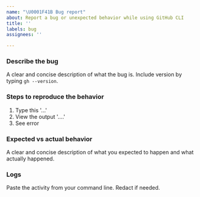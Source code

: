 ```yaml
---
name: "\U0001F41B Bug report"
about: Report a bug or unexpected behavior while using GitHub CLI
title: ''
labels: bug
assignees: ''

---
```


### Describe the bug

A clear and concise description of what the bug is. Include version by typing `gh --version`.

### Steps to reproduce the behavior

1. Type this '...'
2. View the output '....'
3. See error

### Expected vs actual behavior

A clear and concise description of what you expected to happen and what actually happened.

### Logs

Paste the activity from your command line. Redact if needed.
